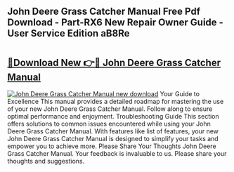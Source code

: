 ## John Deere Grass Catcher Manual Free Pdf Download - Part-RX6 New Repair Owner Guide - User Service Edition aB8Re

# <h2><a href="http://bc96034.oget.top/?id=John+Deere+Grass+Catcher+Manual">🔗Download New 👉🔴 John Deere Grass Catcher Manual</a></h2>

[![John Deere Grass Catcher Manual new download](https://i.imgur.com/5g1atiW.png)](http://bc96034.oget.top/?id=John+Deere+Grass+Catcher+Manual)
Your Guide to Excellence This manual provides a detailed roadmap for mastering the use of your new John Deere Grass Catcher Manual. Follow along to ensure optimal performance and enjoyment. Troubleshooting Guide This section offers solutions to common issues encountered while using your John Deere Grass Catcher Manual. With features like list of features, your new John Deere Grass Catcher Manual is designed to simplify your tasks and empower you to achieve more. Please Share Your Thoughts John Deere Grass Catcher Manual. Your feedback is invaluable to us. Please share your thoughts and suggestions.
